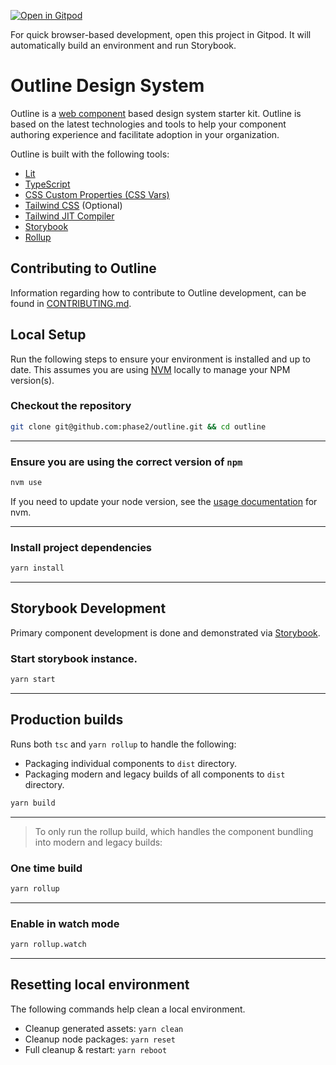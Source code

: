 [![Open in Gitpod](https://gitpod.io/button/open-in-gitpod.svg)](https://gitpod.io/from-referrer/)

For quick browser-based development, open this project in Gitpod. It will automatically build an environment and run Storybook.

# Outline Design System

Outline is a [web component](https://developer.mozilla.org/en-US/docs/Web/Web_Components) based design system starter kit. Outline is based on the latest technologies and tools to help your component authoring experience and facilitate adoption in your organization.

Outline is built with the following tools:

- [Lit](https://lit.dev/)
- [TypeScript](https://www.typescriptlang.org/)
- [CSS Custom Properties (CSS Vars)](https://developer.mozilla.org/en-US/docs/Web/CSS/--*)
- [Tailwind CSS](https://tailwindcss.com/) (Optional)
- [Tailwind JIT Compiler](https://tailwindcss.com/docs/just-in-time-mode)
- [Storybook](https://storybook.js.org/)
- [Rollup](https://rollupjs.org/guide/en/)

## Contributing to Outline

Information regarding how to contribute to Outline development, can be found in [CONTRIBUTING.md](./CONTRIBUTING.md).

## Local Setup

Run the following steps to ensure your environment is installed and up to date. This assumes you are using [NVM](https://github.com/nvm-sh/nvm) locally to manage your NPM version(s).

### Checkout the repository

```bash
git clone git@github.com:phase2/outline.git && cd outline
```

---

### Ensure you are using the correct version of `npm`

```bash
nvm use
```

If you need to update your node version, see the [usage documentation](https://github.com/nvm-sh/nvm#usage) for nvm.

---

### Install project dependencies

```bash
yarn install
```

---

## Storybook Development

Primary component development is done and demonstrated via [Storybook](https://storybook.js.org/).

### Start storybook instance.

```bash
yarn start
```

---

## Production builds

Runs both `tsc` and `yarn rollup` to handle the following:

- Packaging individual components to `dist` directory.
- Packaging modern and legacy builds of all components to `dist` directory.

```bash
yarn build
```

---
> To only run the rollup build, which handles the component bundling into modern and legacy builds:

### One time build

```bash
yarn rollup
```

---

### Enable in watch mode

```bash
yarn rollup.watch
```

---

## Resetting local environment

The following commands help clean a local environment.

- Cleanup generated assets: `yarn clean`
- Cleanup node packages: `yarn reset`
- Full cleanup & restart: `yarn reboot`
